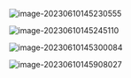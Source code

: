 ![image-20230610145230555](http://devyk.top/2022/202306101452997.png)

![image-20230610145245110](http://devyk.top/2022/202306101452758.png)

![image-20230610145300084](http://devyk.top/2022/202306101453994.png)

![image-20230610145908027](http://devyk.top/2022/202306101459186.png)